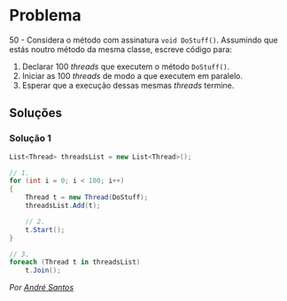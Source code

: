 # Problema

50 - Considera o método com assinatura `void DoStuff()`. Assumindo que estás
noutro método da mesma classe, escreve código para:

1. Declarar 100 _threads_ que executem o método `DoStuff()`.
2. Iniciar as 100 _threads_ de modo a que executem em paralelo.
3. Esperar que a execução dessas mesmas _threads_ termine.

## Soluções

### Solução 1

```c#
List<Thread> threadsList = new List<Thread>();

// 1.
for (int i = 0; i < 100; i++)
{
    Thread t = new Thread(DoStuff);
    threadsList.Add(t);

    // 2.
    t.Start();
}

// 3.
foreach (Thread t in threadsList)
    t.Join();
```

_Por [André Santos](https://github.com/andrepucas)_
